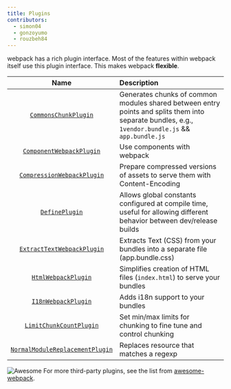 ```yaml
---
title: Plugins
contributors:
  - simon04
  - gonzoyumo
  - rouzbeh84
---
```


webpack has a rich plugin interface. Most of the features within webpack itself use this plugin interface. This makes webpack **flexible**.

|Name|Description|
|:--:|:----------|
|[`CommonsChunkPlugin`](/plugins/commons-chunk-plugin)|Generates chunks of common modules shared between entry points and splits them into separate  bundles, e.g., `1vendor.bundle.js` && `app.bundle.js`|
|[`ComponentWebpackPlugin`](/plugins/component-webpack-plugin)|Use components with webpack|
|[`CompressionWebpackPlugin`](/plugins/compression-webpack-plugin)|Prepare compressed versions of assets to serve them with Content-Encoding|
|[`DefinePlugin`](/plugins/define-plugin)|Allows global constants configured at compile time, useful for allowing different behavior between dev/release builds|
|[`ExtractTextWebpackPlugin`](/plugins/extract-text-webpack-plugin)|Extracts Text (CSS) from your bundles into a separate file (app.bundle.css)|
|[`HtmlWebpackPlugin`](/plugins/html-webpack-plugin)| Simplifies creation of HTML files (`index.html`) to serve your bundles|
|[`I18nWebpackPlugin`](/plugins/i18n-webpack-plugin)|Adds i18n support to your bundles|
|[`LimitChunkCountPlugin`](/plugins/limit-chunk-count-plugin)| Set min/max limits for chunking to fine tune and control chunking|
|[`NormalModuleReplacementPlugin`](/plugins/normal-module-replacement-plugin)|Replaces resource that matches a regexp|

![Awesome](../assets/awesome-badge.svg)
For more third-party plugins, see the list from [awesome-webpack](https://github.com/webpack-contrib/awesome-webpack#webpack-plugins).